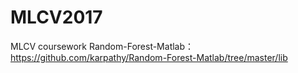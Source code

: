 # MLCV2017
MLCV coursework
Random-Forest-Matlab：https://github.com/karpathy/Random-Forest-Matlab/tree/master/lib
